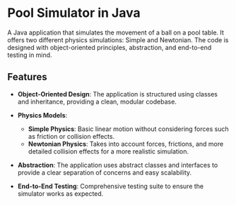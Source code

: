 # Pool Simulator in Java

A Java application that simulates the movement of a ball on a pool table. It offers two different physics simulations: Simple and Newtonian. The code is designed with object-oriented principles, abstraction, and end-to-end testing in mind.

## Features

- **Object-Oriented Design**: The application is structured using classes and inheritance, providing a clean, modular codebase.

- **Physics Models**:
  - **Simple Physics**: Basic linear motion without considering forces such as friction or collision effects.
  - **Newtonian Physics**: Takes into account forces, frictions, and more detailed collision effects for a more realistic simulation.

- **Abstraction**: The application uses abstract classes and interfaces to provide a clear separation of concerns and easy scalability.

- **End-to-End Testing**: Comprehensive testing suite to ensure the simulator works as expected.
